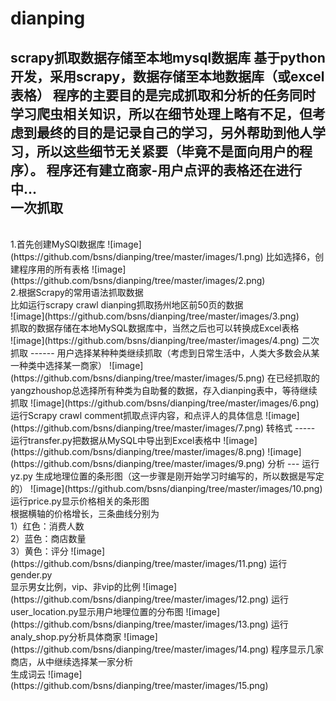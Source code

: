 # dianping
scrapy抓取数据存储至本地mysql数据库
基于python开发，采用scrapy，数据存储至本地数据库（或excel表格）
程序的主要目的是完成抓取和分析的任务同时学习爬虫相关知识，所以在细节处理上略有不足，但考虑到最终的目的是记录自己的学习，另外帮助到他人学习，所以这些细节无关紧要（毕竟不是面向用户的程序）。
程序还有建立商家-用户点评的表格还在进行中...
<br>
一次抓取
------
<br>
1.首先创建MySQl数据库
![image](https://github.com/bsns/dianping/tree/master/images/1.png)
比如选择6，创建程序用的所有表格
![image](https://github.com/bsns/dianping/tree/master/images/2.png)
<br>
2.根据Scrapy的常用语法抓取数据
<br>
比如运行scrapy crawl dianping抓取扬州地区前50页的数据
<br>
![image](https://github.com/bsns/dianping/tree/master/images/3.png)
<br>
抓取的数据存储在本地MySQL数据库中，当然之后也可以转换成Excel表格
<br>
![image](https://github.com/bsns/dianping/tree/master/images/4.png)
二次抓取
------
用户选择某种种类继续抓取（考虑到日常生活中，人类大多数会从某一种类中选择某一商家）
![image](https://github.com/bsns/dianping/tree/master/images/5.png)
在已经抓取的yangzhoushop总选择所有种类为自助餐的数据，存入dianping表中，等待继续抓取
![image](https://github.com/bsns/dianping/tree/master/images/6.png)
运行Scrapy crawl comment抓取点评内容，和点评人的具体信息
![image](https://github.com/bsns/dianping/tree/master/images/7.png)
转格式
-----
运行transfer.py把数据从MySQL中导出到Excel表格中
![image](https://github.com/bsns/dianping/tree/master/images/8.png)
![image](https://github.com/bsns/dianping/tree/master/images/9.png)
分析
---
运行yz.py 生成地理位置的条形图（这一步骤是刚开始学习时编写的，所以数据是写定的）
![image](https://github.com/bsns/dianping/tree/master/images/10.png)
运行price.py显示价格相关的条形图
<br>
根据横轴的价格增长，三条曲线分别为
<br>1）红色：消费人数
<br>2）蓝色：商店数量
<br>3）黄色：评分
![image](https://github.com/bsns/dianping/tree/master/images/11.png)
运行gender.py
<br>显示男女比例，vip、非vip的比例
![image](https://github.com/bsns/dianping/tree/master/images/12.png)
运行user_location.py显示用户地理位置的分布图
![image](https://github.com/bsns/dianping/tree/master/images/13.png)
运行analy_shop.py分析具体商家
![image](https://github.com/bsns/dianping/tree/master/images/14.png)
程序显示几家商店，从中继续选择某一家分析
<br>生成词云
![image](https://github.com/bsns/dianping/tree/master/images/15.png)
